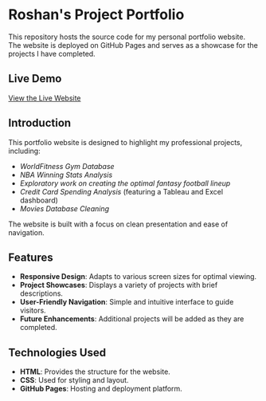 # Roshan's Project Portfolio

This repository hosts the source code for my personal portfolio website. The website is deployed on GitHub Pages and serves as a showcase for the projects I have completed.

## Live Demo
[View the Live Website](https://roshancl415.github.io/project-portfolio/HomePage.html)


## Introduction
This portfolio website is designed to highlight my professional projects, including:
- *WorldFitness Gym Database*
- *NBA Winning Stats Analysis*
- *Exploratory work on creating the optimal fantasy football lineup*
- *Credit Card Spending Analysis* (featuring a Tableau and Excel dashboard)
- *Movies Database Cleaning*

The website is built with a focus on clean presentation and ease of navigation.

## Features
- **Responsive Design**: Adapts to various screen sizes for optimal viewing.
- **Project Showcases**: Displays a variety of projects with brief descriptions.
- **User-Friendly Navigation**: Simple and intuitive interface to guide visitors.
- **Future Enhancements**: Additional projects will be added as they are completed.

## Technologies Used
- **HTML**: Provides the structure for the website.
- **CSS**: Used for styling and layout.
- **GitHub Pages**: Hosting and deployment platform.
